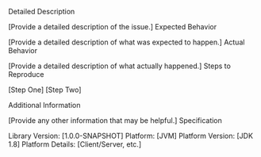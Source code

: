 

Detailed Description

[Provide a detailed description of the issue.] Expected Behavior

[Provide a detailed description of what was expected to happen.] Actual Behavior

[Provide a detailed description of what actually happened.] Steps to Reproduce

[Step One]
[Step Two]

Additional Information

[Provide any other information that may be helpful.] Specification

Library Version: [1.0.0-SNAPSHOT] Platform: [JVM] Platform Version: [JDK 1.8] Platform Details: [Client/Server, etc.]
